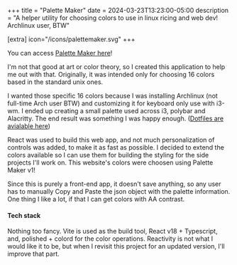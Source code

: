 +++
title = "Palette Maker"
date = 2024-03-23T13:23:00-05:00
description = "A helper utility for choosing colors to use in linux ricing and web dev! Archlinux user, BTW"

[extra]
icon="/icons/palettemaker.svg"
+++

You can access [Palette Maker here](https://axwain.github.io/PaletteMaker)!

I'm not that good at art or color theory, so I created this application to help me out with that. Originally, it was intended only for choosing 16 colors based in the standard unix ones.

I wanted those specific 16 colors because I was installing Archlinux (not full-time Arch user BTW) and customizing it for keyboard only use with i3-wm. I ended up creating a small palette used across i3, polybar and Alacritty. The end result was something I was happy enough. ([Dotfiles are avialable here](https://github.com/axwain/dotfiles/tree/main/.config))

React was used to build this web app, and not much personalization of controls was added, to make it as fast as possible. I decided to extend the colors available so I can use them for building the styling for the side projects I'll work on. This website's colors were choosen using Palette Maker v1!

Since this is purely a front-end app, it doesn't save anything, so any user has to manually Copy and Paste the json object with the palette information. One thing I like a lot, if that I can get colors with AA contrast.

#### Tech stack

Nothing too fancy. Vite is used as the build tool, React v18 + Typescript, and, polished + colord for the color operations. Reactivity is not what I would like it to be, but when I revisit this project for an updated version, I'll improve that part.
